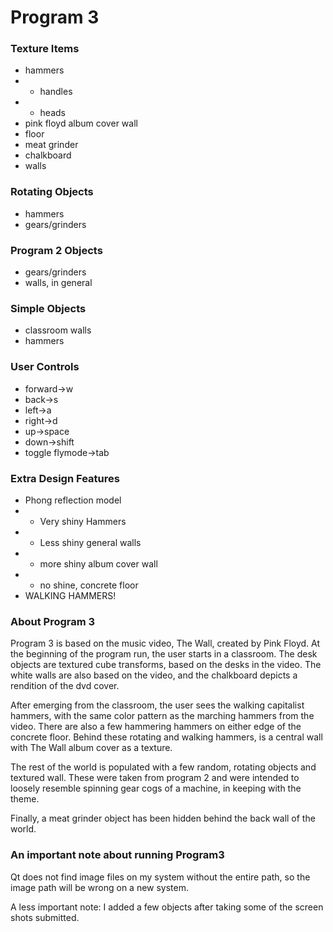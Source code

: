 # Program 3


### Texture Items

* hammers
* * handles
* * heads
* pink floyd album cover wall
* floor
* meat grinder
* chalkboard
* walls
	
### Rotating Objects

* hammers
* gears/grinders
	
### Program 2 Objects

* gears/grinders
* walls, in general

### Simple Objects

* classroom walls
* hammers
	
### User Controls

* forward->w
* back->s
* left->a
* right->d
* up->space
* down->shift
* toggle flymode->tab
	
### Extra Design Features

* Phong reflection model
* * Very shiny Hammers
* * Less shiny general walls
* * more shiny album cover wall
* * no shine, concrete floor
* WALKING HAMMERS!

### About Program 3

Program 3 is based on the music video, The Wall, created by Pink Floyd. At the
beginning of the program run, the user starts in a classroom. The desk objects
are textured cube transforms, based on the desks in the video. The white walls
are also based on the video, and the chalkboard depicts a rendition of the dvd cover.

After emerging from the classroom, the user sees the walking capitalist hammers, with
the same color pattern as the marching hammers from the video. There are also a few 
hammering hammers on either edge of the concrete floor. Behind these rotating and
walking hammers, is a central wall with The Wall album cover as a texture.

The rest of the world is populated with a few random, rotating objects and textured wall.
These were taken from program 2 and were intended to loosely resemble spinning gear cogs
of a machine, in keeping with the theme. 

Finally, a meat grinder object has been hidden behind the back wall of the world.

### An important note about running Program3

Qt does not find image files on my system without the entire path, so the image path will
be wrong on a new system.

A less important note:
I added a few objects after taking some of the screen shots submitted.
